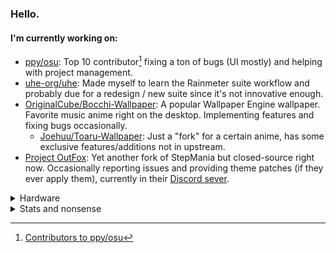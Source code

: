 ### Hello.

#### I'm currently working on:

- [ppy/osu](https://github.com/ppy/osu): Top 10 contributor[^1] fixing a ton of bugs (UI mostly) and helping with project management.
- [uhe-org/uhe](https://github.com/uhe-org/uhe): Made myself to learn the Rainmeter suite workflow and probably due for a redesign / new suite since it's not innovative enough.
- [OriginalCube/Bocchi-Wallpaper](https://github.com/OriginalCube/Bocchi-Wallpaper): A popular Wallpaper Engine wallpaper. Favorite music anime right on the desktop. Implementing features and fixing bugs occasionally.
  - [Joehuu/Toaru-Wallpaper](https://github.com/Joehuu/Toaru-Wallpaper): Just a "fork" for a certain anime, has some exclusive features/additions not in upstream.
- [Project OutFox](https://projectoutfox.com/): Yet another fork of StepMania but closed-source right now. Occasionally reporting issues and providing theme patches (if they ever apply them), currently in their [Discord sever](https://discord.gg/cN4TjgQdcA).

<details>
<summary>Hardware</summary>

- MacBook Air M1 (16 GB RAM / 512 GB SSD)
- Pixel 6a

</details>

<details>
<summary>Stats and nonsense</summary>

#### I'm familiar with:

[![C#](https://img.shields.io/badge/c%23-%23239120.svg?style=for-the-badge&logo=csharp&logoColor=white)](https://en.wikipedia.org/wiki/C_Sharp_(programming_language)) [![Python](https://img.shields.io/badge/python-3670A0?style=for-the-badge&logo=python&logoColor=ffdd54)](https://en.wikipedia.org/wiki/Python_(programming_language)) [![Lua](https://img.shields.io/badge/lua-%232C2D72.svg?style=for-the-badge&logo=lua&logoColor=white)](https://en.wikipedia.org/wiki/Lua) [![Java](https://img.shields.io/badge/java-%23ED8B00.svg?style=for-the-badge&logo=openjdk&logoColor=white)](https://en.wikipedia.org/wiki/Java_(programming_language))

[![Rider](https://img.shields.io/badge/Rider-000000.svg?style=for-the-badge&logo=Rider&logoColor=white&color=black&labelColor=crimson)](https://www.jetbrains.com/rider/) [![Visual Studio Code](https://img.shields.io/badge/Visual%20Studio%20Code-0078d7.svg?style=for-the-badge&logo=visual-studio-code&logoColor=white)](https://code.visualstudio.com/)

[![Joehuu's GitHub stats](https://github-readme-stats.vercel.app/api?username=Joehuu&theme=github_dark&show_icons=true&title_color=a78f48&icon_color=a78f48&border_color=a78f48)](https://github.com/anuraghazra/github-readme-stats)

[![Top Langs](https://github-readme-stats.vercel.app/api/top-langs/?username=Joehuu&layout=compact&theme=github_dark&title_color=a78f48&border_color=a78f48)](https://github.com/anuraghazra/github-readme-stats)

[![Joehu's WakaTime stats](https://github-readme-stats.vercel.app/api/wakatime?username=Joehu&layout=compact&theme=github_dark&title_color=a78f48&border_color=a78f48)](https://github.com/anuraghazra/github-readme-stats)

[![GitHub Streak](http://github-readme-streak-stats.herokuapp.com?user=Joehuu&theme=github-dark&border=a78f48&stroke=a78f48&dates=a78f48&ring=a78f48&fire=a78f48)](https://git.io/streak-stats)

[![trophy](https://github-profile-trophy.vercel.app/?username=Joehuu&theme=onestar)](https://github.com/ryo-ma/github-profile-trophy)

[![@joehu's Holopin board](https://holopin.me/joehu)](https://holopin.io/@joehu)

</details>

[^1]: [Contributors to ppy/osu](https://github.com/ppy/osu/graphs/contributors)
